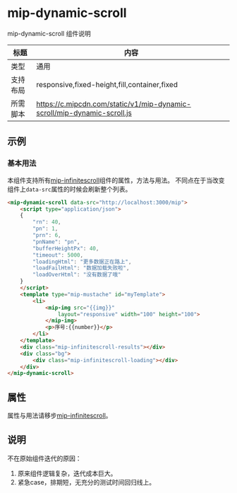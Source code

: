 # mip-dynamic-scroll

mip-dynamic-scroll 组件说明

标题|内容
----|----
类型|通用
支持布局|responsive,fixed-height,fill,container,fixed
所需脚本|https://c.mipcdn.com/static/v1/mip-dynamic-scroll/mip-dynamic-scroll.js


## 示例

### 基本用法

本组件支持所有[mip-infinitescroll](https://github.com/mipengine/mip-extensions/tree/master/src/mip-infinitescroll)组件的属性，方法与用法。
不同点在于当改变组件上`data-src`属性的时候会刷新整个列表。

```html
<mip-dynamic-scroll data-src="http://localhost:3000/mip">
    <script type="application/json">
    {
        "rn": 40,
        "pn": 1,
        "prn": 6,
        "pnName": "pn",
        "bufferHeightPx": 40,
        "timeout": 5000,
        "loadingHtml": "更多数据正在路上",
        "loadFailHtml": "数据加载失败啦",
        "loadOverHtml": "没有数据了哦"
    }
    </script>
    <template type="mip-mustache" id="myTemplate">
        <li>
            <mip-img src="{{img}}"
                layout="responsive" width="100" height="100">
            </mip-img>
            <p>序号:{{number}}</p>
        </li>
    </template>
    <div class="mip-infinitescroll-results"></div>
    <div class="bg">
        <div class="mip-infinitescroll-loading"></div>
    </div>
</mip-dynamic-scroll>
```

## 属性
属性与用法请移步[mip-infinitescroll](https://github.com/mipengine/mip-extensions/tree/master/src/mip-infinitescroll)。

## 说明
不在原始组件迭代的原因：

1. 原来组件逻辑复杂，迭代成本巨大。
2. 紧急case，排期短，无充分的测试时间回归线上。